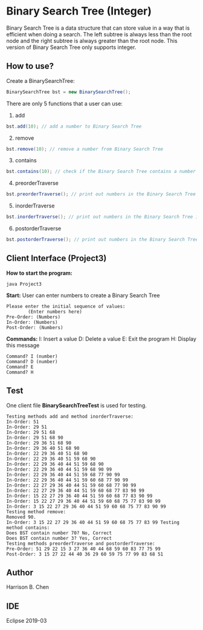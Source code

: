 # Binary Search Tree (Integer)

Binary Search Tree is a data structure that can store value in a way that is efficient when doing a search. The left subtree is always less than the root node and the right subtree is always greater than the root node. This version of Binary Search Tree only supports integer.

## How to use?

Create a BinarySearchTree:
```java
BinarySearchTree bst = new BinarySearchTree();
```

There are only 5 functions that a user can use:
1. add
```java
bst.add(10); // add a number to Binary Search Tree
```
2. remove
```java
bst.remove(10); // remove a number from Binary Search Tree
```
3. contains
```java
bst.contains(10); // check if the Binary Search Tree contains a number
```
4. preorderTraverse
```java
bst.preorderTraverse(); // print out numbers in the Binary Search Tree in pre-order sequence
```
5. inorderTraverse
```java
bst.inorderTraverse(); // print out numbers in the Binary Search Tree in in-order sequence
```
6. postorderTraverse
```java
bst.postorderTraverse(); // print out numbers in the Binary Search Tree in ost-order sequence
```

## Client Interface (Project3)

**How to start the program:**
```
java Project3
```
**Start:** User can enter numbers to create a Binary Search Tree
```
Please enter the initial sequence of values:
        (Enter numbers here)
Pre-Order: (Numbers)
In-Order: (Numbers)
Post-Order: (Numbers)
```
**Commands:**
I:  Insert a value
D:  Delete a value
E:  Exit the program
H:  Display this message
```
Command? I (number)
Command? D (number)
Command? E
Command? H
```

## Test

One client file **BinarySearchTreeTest** is used for testing.

```
Testing methods add and method inorderTraverse:
In-Order: 51 
In-Order: 29 51 
In-Order: 29 51 68 
In-Order: 29 51 68 90 
In-Order: 29 36 51 68 90 
In-Order: 29 36 40 51 68 90 
In-Order: 22 29 36 40 51 68 90 
In-Order: 22 29 36 40 51 59 68 90 
In-Order: 22 29 36 40 44 51 59 68 90 
In-Order: 22 29 36 40 44 51 59 68 90 99 
In-Order: 22 29 36 40 44 51 59 68 77 90 99 
In-Order: 22 29 36 40 44 51 59 60 68 77 90 99 
In-Order: 22 27 29 36 40 44 51 59 60 68 77 90 99 
In-Order: 22 27 29 36 40 44 51 59 60 68 77 83 90 99 
In-Order: 15 22 27 29 36 40 44 51 59 60 68 77 83 90 99 
In-Order: 15 22 27 29 36 40 44 51 59 60 68 75 77 83 90 99 
In-Order: 3 15 22 27 29 36 40 44 51 59 60 68 75 77 83 90 99 
Testing method remove:
Removed 90.
In-Order: 3 15 22 27 29 36 40 44 51 59 60 68 75 77 83 99 Testing method contains:
Does BST contain number 70? No, Correct
Does BST contain number 3? Yes, Correct
Testing methods preorderTraverse and postorderTraverse:
Pre-Order: 51 29 22 15 3 27 36 40 44 68 59 60 83 77 75 99 
Post-Order: 3 15 27 22 44 40 36 29 60 59 75 77 99 83 68 51 
```

## Author

Harrison B. Chen

## IDE

Eclipse 2019-03




